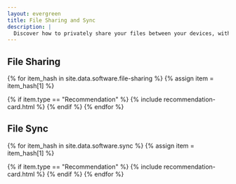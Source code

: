 ```yaml
---
layout: evergreen
title: File Sharing and Sync
description: |
  Discover how to privately share your files between your devices, with your friends and family, or anonymously online.
---
```


## File Sharing
{% for item_hash in site.data.software.file-sharing %}
{% assign item = item_hash[1] %}

{% if item.type == "Recommendation" %}
{% include recommendation-card.html %}
{% endif %}
{% endfor %}

## File Sync
{% for item_hash in site.data.software.sync %}
{% assign item = item_hash[1] %}

{% if item.type == "Recommendation" %}
{% include recommendation-card.html %}
{% endif %}
{% endfor %}
